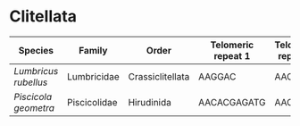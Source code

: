 # Clitellata

| Species | Family | Order | Telomeric repeat 1 | Telomeric repeat 2 | Data type |
| -- | --- | --- | --- | --- | --- |
| *Lumbricus rubellus* | Lumbricidae | Crassiclitellata | AAGGAC | AACCCT | pacbio |
| *Piscicola geometra* | Piscicolidae | Hirudinida | AACACGAGATG | AACCCT | pacbio |
